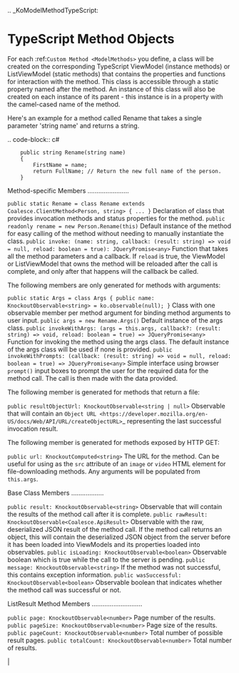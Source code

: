 
.. _KoModelMethodTypeScript:

TypeScript Method Objects
=========================

For each :ref:`Custom Method <ModelMethods>` you define, a class will be created on the corresponding TypeScript ViewModel (instance methods) or ListViewModel (static methods) that contains the properties and functions for interaction with the method. This class is accessible through a static property named after the method. An instance of this class will also be created on each instance of its parent - this instance is in a property with the camel-cased name of the method.

Here's an example for a method called Rename that takes a single parameter 'string name' and returns a string.

.. code-block:: c#

        public string Rename(string name)
        {
            FirstName = name;
            return FullName; // Return the new full name of the person.
        }

Method-specific Members
.......................

`public static Rename = class Rename extends Coalesce.ClientMethod<Person, string> { ... }`
    Declaration of class that provides invocation methods and status properties for the method.
`public readonly rename = new Person.Rename(this)`
    Default instance of the method for easy calling of the method without needing to manually instantiate the class.
`public invoke: (name: string, callback: (result: string) => void = null, reload: boolean = true): JQueryPromise<any>`
    Function that takes all the method parameters and a callback. If `reload` is true, the ViewModel or ListViewModel that owns the method will be reloaded after the call is complete, and only after that happens will the callback be called.

The following members are only generated for methods with arguments:

`public static Args = class Args { public name: KnockoutObservable<string> = ko.observable(null); }`
    Class with one observable member per method argument for binding method arguments to user input.
`public args = new Rename.Args()`
    Default instance of the args class.
`public invokeWithArgs: (args = this.args, callback?: (result: string) => void, reload: boolean = true) => JQueryPromise<any>`
    Function for invoking the method using the args class. The default instance of the args class will be used if none is provided.
`public invokeWithPrompts: (callback: (result: string) => void = null, reload: boolean = true) => JQueryPromise<any>`
    Simple interface using browser `prompt()` input boxes to prompt the user for the required data for the method call. The call is then made with the data provided.

The following member is generated for methods that return a file:

`public resultObjectUrl: KnockoutObservable<string | null>`
    Observable that will contain an `Object URL <https://developer.mozilla.org/en-US/docs/Web/API/URL/createObjectURL>`_ representing the last successful invocation result.

The following member is generated for methods exposed by HTTP GET:

`public url: KnockoutComputed<string>`
    The URL for the method. Can be useful for using as the `src` attribute of an `image` or `video` HTML element for file-downloading methods. Any arguments will be populated from `this.args`.

Base Class Members
..................

`public result: KnockoutObservable<string>`
    Observable that will contain the results of the method call after it is complete.
`public rawResult: KnockoutObservable<Coalesce.ApiResult>`
    Observable with the raw, deserialized JSON result of the method call. If the method call returns an object, this will contain the deserialized JSON object from the server before it has been loaded into ViewModels and its properties loaded into observables.
`public isLoading: KnockoutObservable<boolean>`
    Observable boolean which is true while the call to the server is pending.
`public message: KnockoutObservable<string>`
    If the method was not successful, this contains exception information.
`public wasSuccessful: KnockoutObservable<boolean>`
    Observable boolean that indicates whether the method call was successful or not.

ListResult<T> Method Members
............................

`public page: KnockoutObservable<number>`
    Page number of the results.
`public pageSize: KnockoutObservable<number>`
    Page size of the results.
`public pageCount: KnockoutObservable<number>`
    Total number of possible result pages.
`public totalCount: KnockoutObservable<number>`
    Total number of results.

|
